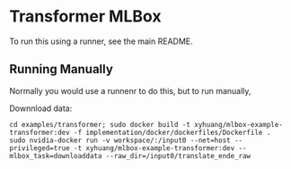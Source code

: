 # Transformer MLBox

To run this using a runner, see the main README.

## Running Manually
Normally you would use a runnenr to do this, but to run manually,

Downnload data:
```
cd examples/transformer; sudo docker build -t xyhuang/mlbox-example-transformer:dev -f implementation/docker/dockerfiles/Dockerfile .
sudo nvidia-docker run -v workspace/:/input0 --net=host --privileged=true -t xyhuang/mlbox-example-transformer:dev --mlbox_task=downloaddata --raw_dir=/input0/translate_ende_raw
```
